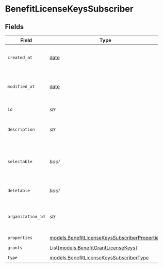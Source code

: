 # BenefitLicenseKeysSubscriber


## Fields

| Field                                                                                                | Type                                                                                                 | Required                                                                                             | Description                                                                                          |
| ---------------------------------------------------------------------------------------------------- | ---------------------------------------------------------------------------------------------------- | ---------------------------------------------------------------------------------------------------- | ---------------------------------------------------------------------------------------------------- |
| `created_at`                                                                                         | [date](https://docs.python.org/3/library/datetime.html#date-objects)                                 | :heavy_check_mark:                                                                                   | Creation timestamp of the object.                                                                    |
| `modified_at`                                                                                        | [date](https://docs.python.org/3/library/datetime.html#date-objects)                                 | :heavy_check_mark:                                                                                   | Last modification timestamp of the object.                                                           |
| `id`                                                                                                 | *str*                                                                                                | :heavy_check_mark:                                                                                   | The ID of the benefit.                                                                               |
| `description`                                                                                        | *str*                                                                                                | :heavy_check_mark:                                                                                   | The description of the benefit.                                                                      |
| `selectable`                                                                                         | *bool*                                                                                               | :heavy_check_mark:                                                                                   | Whether the benefit is selectable when creating a product.                                           |
| `deletable`                                                                                          | *bool*                                                                                               | :heavy_check_mark:                                                                                   | Whether the benefit is deletable.                                                                    |
| `organization_id`                                                                                    | *str*                                                                                                | :heavy_check_mark:                                                                                   | The ID of the organization owning the benefit.                                                       |
| `properties`                                                                                         | [models.BenefitLicenseKeysSubscriberProperties](../models/benefitlicensekeyssubscriberproperties.md) | :heavy_check_mark:                                                                                   | N/A                                                                                                  |
| `grants`                                                                                             | List[[models.BenefitGrantLicenseKeys](../models/benefitgrantlicensekeys.md)]                         | :heavy_check_mark:                                                                                   | N/A                                                                                                  |
| `type`                                                                                               | [models.BenefitLicenseKeysSubscriberType](../models/benefitlicensekeyssubscribertype.md)             | :heavy_check_mark:                                                                                   | N/A                                                                                                  |